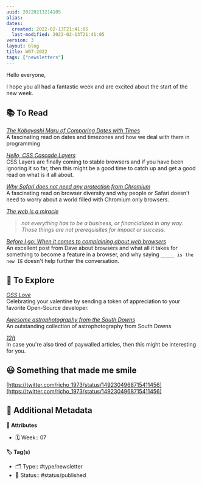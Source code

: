 ```yaml
---
uuid: 20220213214105
alias:
dates:
  created: 2022-02-13T21:41:05
  last-modified: 2022-02-13T21:41:05
version: 3
layout: blog
title: W07-2022
tags: ["newsletters"]
---
```


Hello everyone,

I hope you all had a fantastic week and are excited about the start of the new week.

## **📚 To Read**

[_The Kobayashi Maru of Comparing Dates with Times_](https://zachholman.com/posts/kobayashi-maru-of-comparing-dates-with-times)  
A fascinating read on dates and timezones and how we deal with them in programming

[_Hello, CSS Cascade Layers_](https://ishadeed.com/article/cascade-layers/)  
CSS Layers are finally coming to stable browsers and if you have been ignoring it so far, then this might be a good time to catch up and get a good read on what is it all about.

[_Why Safari does not need any protection from Chromium_](https://nielsleenheer.com/articles/2022/why-safari-does-not-need-any-protection-from-chromium/)  
A fascinating read on browser diversity and why people or Safari doesn't need to worry about a world filled with Chromium only browsers.

[_The web is a miracle_](https://werd.io/view/62015316f81f8904a47768f2)

> _not everything has to be a business, or financialized in any way. Those things are not prerequisites for impact or success._

[_Before I go: When it comes to complaining about web browsers_](https://daverupert.com/2022/02/complaining-about-web-browsers/)  
An excellent post from Dave about browsers and what all it takes for something to become a feature in a browser, and why saying `_____ is the new IE` doesn't help further the conversation.

## **🔭 To Explore**

[_OSS Love_](https://oss.love/)  
Celebrating your valentine by sending a token of appreciation to your favorite Open-Source developer.

[_Awesome astrophotography from the South Downs_](https://www.theguardian.com/science/gallery/2022/feb/11/awesome-astrophotography-from-the-south-downs)  
An outstanding collection of astrophotography from South Downs

[_12ft_](https://12ft.io/)  
In case you're also tired of paywalled articles, then this might be interesting for you.

## **😃 Something that made me smile**

[https://twitter.com/richo_1973/status/1492304968715411456](https://twitter.com/richo_1973/status/1492304968715411456)

## 📇 Additional Metadata

**🧰 Attributes**

- 🗓️ Week:: 07

**🏷 Tag(s)**

- 🗂 Type:: #type/newsletter
- 🏁 Status:: #status/published
